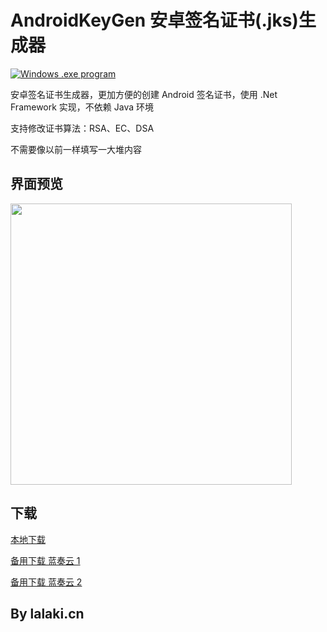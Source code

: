 # AndroidKeyGen 安卓签名证书(.jks)生成器

[![Windows .exe program](https://img.shields.io/badge/windows-.exe-0078D4?logo=windows)](https://ru.wikipedia.org/wiki/.EXE)

安卓签名证书生成器，更加方便的创建 Android 签名证书，使用 .Net Framework 实现，不依赖 Java 环境

支持修改证书算法：RSA、EC、DSA

不需要像以前一样填写一大堆内容

## 界面预览

<img src="https://cdn.jsdelivr.net/gh/lalakii/AndroidKeyGen/demo.png" width="450"/>

## 下载

[本地下载](https://github.com/lalakii/AndroidKeyGen/releases)

[备用下载 蓝奏云 1](https://a01.lanzout.com/ids3j2c82qhi)

[备用下载 蓝奏云 2](https://a01.lanzoui.com/ids3j2c82qhi)

## By lalaki.cn
